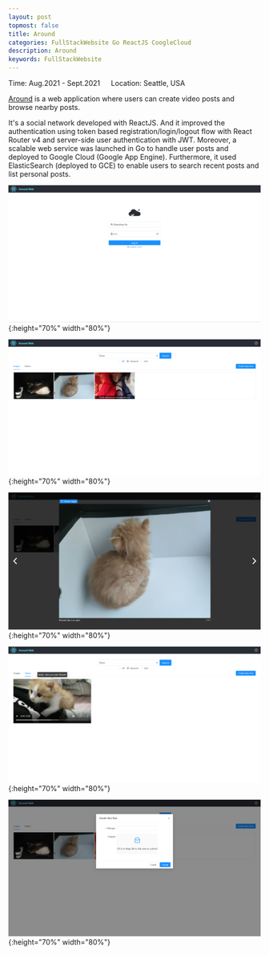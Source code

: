 ```yaml
---
layout: post
topmost: false
title: Around
categories: FullStackWebsite Go ReactJS CoogleCloud
description: Around
keywords: FullStackWebsite
---
```


Time: Aug.2021 - Sept.2021 &emsp; Location: Seattle, USA

[Around](https://github.com/Leluth/Around) is a web application where users can create video posts and browse nearby posts.

It's a social network developed with ReactJS. And it improved the authentication using token based registration/login/logout flow with React Router 
v4 and server-side user authentication with JWT. Moreover, a scalable web service was launched in Go to handle user posts and deployed to Google Cloud (Google App Engine). Furthermore, it used ElasticSearch (deployed to GCE) to enable users to search recent posts and list personal posts.

![@2x](/images/posts/go/around-login.png){:height="70%" width="80%"}

![@2x](/images/posts/go/around-home.png){:height="70%" width="80%"}

![@2x](/images/posts/go/around-image.png){:height="70%" width="80%"}

![@2x](/images/posts/go/around-video.png){:height="70%" width="80%"}

![@2x](/images/posts/go/around-upload.png){:height="70%" width="80%"}
